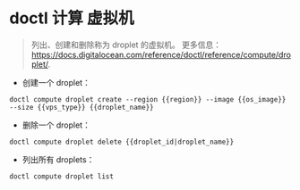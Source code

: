 # doctl 计算 虚拟机

> 列出、创建和删除称为 droplet 的虚拟机。
> 更多信息：<https://docs.digitalocean.com/reference/doctl/reference/compute/droplet/>.

- 创建一个 droplet：

`doctl compute droplet create --region {{region}} --image {{os_image}} --size {{vps_type}} {{droplet_name}}`

- 删除一个 droplet：

`doctl compute droplet delete {{droplet_id|droplet_name}}`

- 列出所有 droplets：

`doctl compute droplet list`